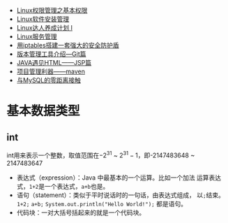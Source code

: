 - [Linux权限管理之基本权限](http://www.imooc.com/learn/481)
- [Linux软件安装管理](http://www.imooc.com/learn/447)
- [Linux达人养成计划 I](http://www.imooc.com/learn/175)
- [Linux服务管理](http://www.imooc.com/learn/537)
- [用iptables搭建一套强大的安全防护盾](http://www.imooc.com/learn/389)
- [版本管理工具介绍—Git篇](http://www.imooc.com/learn/208)
- [JAVA遇见HTML——JSP篇](http://www.imooc.com/learn/166)
- [项目管理利器——maven](http://www.imooc.com/learn/443)
- [与MySQL的零距离接触](http://www.imooc.com/learn/122)

# 基本数据类型
## int
int用来表示一个整数，取值范围在$-2^{31}$ ~ $2^{31} - 1$，即-2147483648 ~ 2147483647

- 表达式（expression）：Java 中最基本的一个运算。比如一个加法
运算表达式，`1+2`是一个表达式，`a+b`也是。
- 语句（statement）：类似于平时说话时的一句话，由表达式组成，
以`;`结束。`1+2;` `a+b;` `System.out.println("Hello World!");` 都是语句。
- 代码块：一对大括号括起来的就是一个代码块。